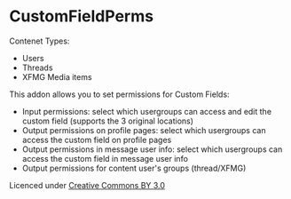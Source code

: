 # CustomFieldPerms

Contenet Types:
- Users
- Threads
- XFMG Media items

This addon allows you to set permissions for Custom Fields:
- Input permissions: select which usergroups can access and edit the custom field (supports the 3 original locations)
- Output permissions on profile pages: select which usergroups can access the custom field on profile pages
- Output permissions in message user info: select which usergroups can access the custom field in message user info
- Output permissions for content user's groups (thread/XFMG)

Licenced under [Creative Commons BY 3.0](http://creativecommons.org/licenses/by/3.0/)

